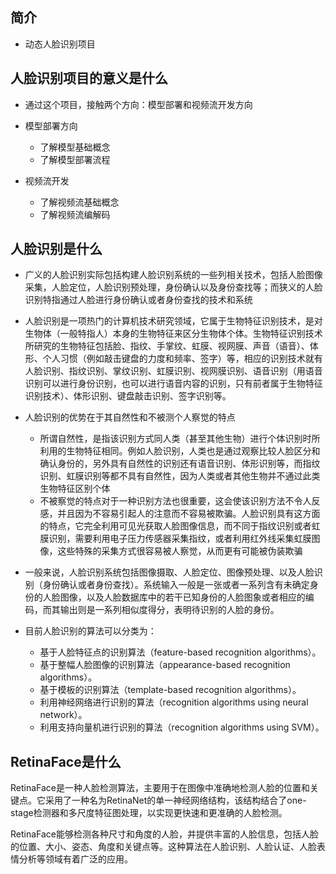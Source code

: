 ## 简介

+ 动态人脸识别项目

## 人脸识别项目的意义是什么

+ 通过这个项目，接触两个方向：模型部署和视频流开发方向

+ 模型部署方向
  + 了解模型基础概念
  + 了解模型部署流程

+ 视频流开发
  + 了解视频流基础概念
  + 了解视频流编解码

## 人脸识别是什么

+ 广义的人脸识别实际包括构建人脸识别系统的一些列相关技术，包括人脸图像采集，人脸定位，人脸识别预处理，身份确认以及身份查找等；而狭义的人脸识别特指通过人脸进行身份确认或者身份查找的技术和系统
+ 人脸识别是一项热门的计算机技术研究领域，它属于生物特征识别技术，是对生物体（一般特指人）本身的生物特征来区分生物体个体。生物特征识别技术所研究的生物特征包括脸、指纹、手掌纹、虹膜、视网膜、声音（语音）、体形、个人习惯（例如敲击键盘的力度和频率、签字）等，相应的识别技术就有人脸识别、指纹识别、掌纹识别、虹膜识别、视网膜识别、语音识别（用语音识别可以进行身份识别，也可以进行语音内容的识别，只有前者属于生物特征识别技术）、体形识别、键盘敲击识别、签字识别等。

+ 人脸识别的优势在于其自然性和不被测个人察觉的特点
  + 所谓自然性，是指该识别方式同人类（甚至其他生物）进行个体识别时所利用的生物特征相同。例如人脸识别，人类也是通过观察比较人脸区分和确认身份的，另外具有自然性的识别还有语音识别、体形识别等，而指纹识别、虹膜识别等都不具有自然性，因为人类或者其他生物并不通过此类生物特征区别个体
  + 不被察觉的特点对于一种识别方法也很重要，这会使该识别方法不令人反感，并且因为不容易引起人的注意而不容易被欺骗。人脸识别具有这方面的特点，它完全利用可见光获取人脸图像信息，而不同于指纹识别或者虹膜识别，需要利用电子压力传感器采集指纹，或者利用红外线采集虹膜图像，这些特殊的采集方式很容易被人察觉，从而更有可能被伪装欺骗

+ 一般来说，人脸识别系统包括图像摄取、人脸定位、图像预处理、以及人脸识别（身份确认或者身份查找）。系统输入一般是一张或者一系列含有未确定身份的人脸图像，以及人脸数据库中的若干已知身份的人脸图象或者相应的编码，而其输出则是一系列相似度得分，表明待识别的人脸的身份。
+ 目前人脸识别的算法可以分类为：
  + 基于人脸特征点的识别算法（feature-based recognition algorithms）。
  + 基于整幅人脸图像的识别算法（appearance-based recognition algorithms）。
  + 基于模板的识别算法（template-based recognition algorithms）。
  + 利用神经网络进行识别的算法（recognition algorithms using neural network）。
  + 利用支持向量机进行识别的算法（recognition algorithms using SVM）。

## RetinaFace是什么

RetinaFace是一种人脸检测算法，主要用于在图像中准确地检测人脸的位置和关键点。它采用了一种名为RetinaNet的单一神经网络结构，该结构结合了one-stage检测器和多尺度特征图处理，以实现更快速和更准确的人脸检测。

RetinaFace能够检测各种尺寸和角度的人脸，并提供丰富的人脸信息，包括人脸的位置、大小、姿态、角度和关键点等。这种算法在人脸识别、人脸认证、人脸表情分析等领域有着广泛的应用。